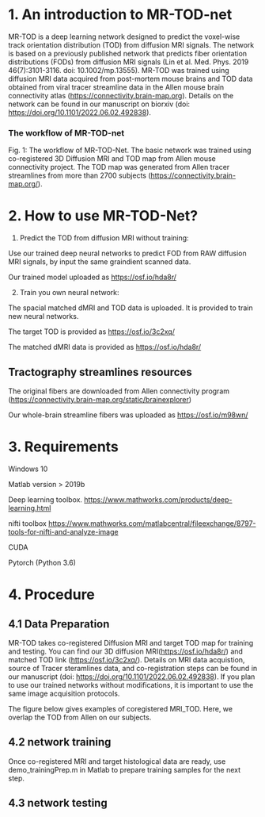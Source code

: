 

#  1.  An introduction to MR-TOD-net

MR-TOD is a deep learning network designed to predict the voxel-wise track orientation distribution (TOD) from diffusion MRI signals. The network is based on a previously published network that predicts fiber orientation distributions (FODs) from diffusion MRI signals (Lin et al. Med. Phys. 2019 46(7):3101-3116. doi: 10.1002/mp.13555). MR-TOD was trained using diffusion MRI data acquired from post-mortem mouse brains and TOD data obtained from viral tracer streamline data in the Allen mouse brain connectivity atlas (https://connectivity.brain-map.org). Details on the network can be found in our manuscript on biorxiv (doi: https://doi.org/10.1101/2022.06.02.492838). 

### The workflow of MR-TOD-net

Fig. 1: The workflow of MR-TOD-Net. The basic network was trained using co-registered 3D Diffusion MRI and TOD map from Allen mouse connectivity project. The TOD map was generated from Allen tracer streamlines from more than 2700 subjects (https://connectivity.brain-map.org/).

# 2. How to use MR-TOD-Net?
1. Predict the TOD from diffusion MRI without training:

Use our trained deep neural networks to predict FOD from RAW diffusion MRI signals, by input the same graindient scanned data.

Our trained model uploaded as https://osf.io/hda8r/

2. Train you own neural network:

The spacial matched dMRI and TOD data is uploaded. It is provided to train new neural networks. 

The target TOD is provided as https://osf.io/3c2xq/

The matched dMRI data is provided as https://osf.io/hda8r/

## Tractography streamlines resources
The original fibers are downloaded from Allen connectivity program (https://connectivity.brain-map.org/static/brainexplorer)

Our whole-brain streamline fibers was uploaded as https://osf.io/m98wn/
# 3. Requirements


Windows 10

Matlab version > 2019b

Deep learning toolbox. https://www.mathworks.com/products/deep-learning.html

nifti toolbox https://www.mathworks.com/matlabcentral/fileexchange/8797-tools-for-nifti-and-analyze-image

CUDA

Pytorch (Python 3.6)

# 4. Procedure
## 4.1 Data Preparation
MR-TOD takes co-registered Diffusion MRI and target TOD map for training and testing. You can find our 3D diffusion MRI(https://osf.io/hda8r/) and matched TOD link (https://osf.io/3c2xq/). Details on MRI data acquistion, source of Tracer steramlines data, and co-registration steps can be found in our manuscript (doi: https://doi.org/10.1101/2022.06.02.492838). If you plan to use our trained networks without modifications, it is important to use the same image acquisition protocols.

The figure below gives examples of coregistered MRI_TOD. Here, we overlap the TOD from Allen on our subjects.


## 4.2 network training
Once co-registered MRI and target histological data are ready, use demo_trainingPrep.m in Matlab to prepare training samples for the next step.



## 4.3 network testing
